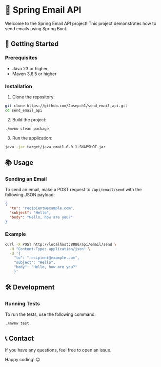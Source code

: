 # 📧 Spring Email API

Welcome to the Spring Email API project! This project demonstrates how to send emails using Spring Boot.

## 🚀 Getting Started

### Prerequisites

- Java 23 or higher
- Maven 3.6.5 or higher

### Installation

1. Clone the repository:
  ```sh
  git clone https://github.com/Josepch1/send_email_api.git
  cd send_email_api
  ```

2. Build the project:
  ```sh
  ./mvnw clean package
  ```

3. Run the application:
  ```sh
  java -jar target/java_email-0.0.1-SNAPSHOT.jar
  ```

## 📚 Usage

### Sending an Email

To send an email, make a POST request to `/api/email/send` with the following JSON payload:

```json
{
  "to": "recipient@example.com",
  "subject": "Hello",
  "body": "Hello, how are you?"
}
```

### Example

```sh
curl -X POST http://localhost:8080/api/email/send \
  -H "Content-Type: application/json" \
  -d '{
    "to": "recipient@example.com",
    "subject": "Hello",
    "body": "Hello, how are you?"
    }'
```

## 🛠️ Development

### Running Tests

To run the tests, use the following command:

```sh
./mvnw test
```

## 📞 Contact

If you have any questions, feel free to open an issue.

Happy coding! 😊

